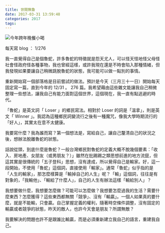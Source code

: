 ```yaml
---
title: 世間無魯
date: 2017-03-31 13:59:48
categories: 2017
tags:
---
```


![今年跨年晚餐小喝](https://c1.staticflickr.com/1/429/31332992383_445dfcea3a.jpg)

每天寫 blog ： 1/276

我一直覺得自己是個魯蛇，許多魯蛇的特徵就是怨天尤人，可以怪天怪地怪父母怪社會怪政府怪各種事物，我也曾經這樣，或許我現在還是不時會陷入那種情緒，但我發現如果要讓自己稍微跳脫魯蛇的狀態，我可能可以做一點別的事情。

重新開始寫一個部落格是目前嘗試的做法。預計是今天（三月三十一日）開始每天固定寫一篇，直到今年的 12/31 。 276 篇。我希望藉由這些雜文能讓我自己稍微整理一些想法，讓我自己有能力面對這個世界，這個現在，我一直有點逃避的時代。

「魯蛇」是英文詞「 Loser 」的鄉民寫法。相對於 Loser 的詞是「溫拿」，則是英文「 Winner 」。我認為這種鄉民詞變流行之後有一種魔咒，像我大學時期流行的「好人」，其實太在意不太健康。

我要寫什麼？我為誰而寫？第一個想法是，寫給自己，讓自己釐清自己的狀況之後，想辦法脫離魯蛇的狀態。

話說從頭，到底什麼是魯蛇？一般台灣鄉民對魯蛇的定義大概不脫幾個要素：「收入、房地產、女朋友（或男朋友？）」雖然在批踢踢之類思想前進的地方流竄，但這其實是很傳統的「五子登科」思想，沒有達成，所以覺得自己是輸家。好，這一段開始，不使用「魯蛇」這個詞，直接使用「輸家」。通常「魯蛇」似乎指的是「人生的輸家」，那怎麼樣算是「輸掉自己的人生」呢？「輸」這個詞，往往是有對象的，「我輸他」、「輸給了什麼人」，自己的人生有辦法這樣「輸給別人」？

我想要做什麼，我想要怎麼做？可能可以怎麼做？我想要怎麼過我的生活？需要什麼東西？怎麼獲得？這些東西都無關「競爭」、沒有「輸贏」。一個人如果真的要什麼，就是不能輸，只會贏。自己掌握定義的權利，隨著時空條件調整，沒有固定的輸贏或者競爭的狀態，昨天的敵人，也許今天會是朋友？所謂無敵？

我要解決的問題也許不是跟誰比輸贏，而是必須重新建立我自己的語言，重建我自己。
